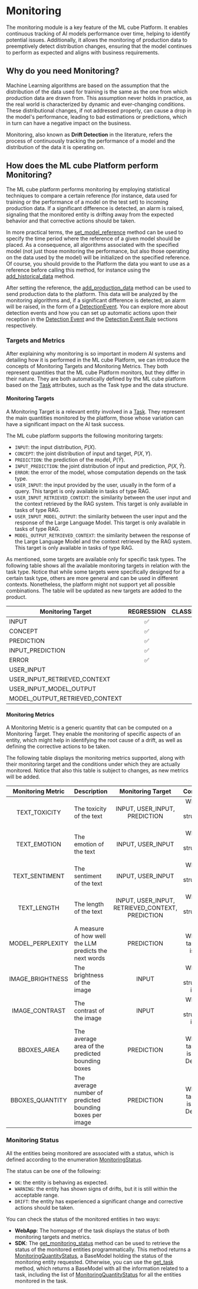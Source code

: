 # Monitoring

The monitoring module is a key feature of the ML cube Platform. 
It enables continuous tracking of AI models performance over time, helping to identify potential issues. 
Additionally, it allows the monitoring of production data to preemptively detect distribution changes, ensuring
that the model continues to perform as expected and aligns with business requirements.

## Why do you need Monitoring?

Machine Learning algorithms are based on the assumption that the distribution of the data used for training is the same as the one from which
production data are drawn from. This assumption never holds in practice, as the real world is characterized by dynamic and ever-changing conditions.
These distributional changes, if not addressed properly, can cause a drop in the model's performance, leading to bad estimations or predictions, which
in turn can have a negative impact on the business.

Monitoring, also known as __Drift Detection__ in the literature, refers the process of continuously tracking the performance of a model 
and the distribution of the data it is operating on. 

## How does the ML cube Platform perform Monitoring?

The ML cube platform performs monitoring by employing statistical techniques to compare a certain reference (for instance, data used for training or the performance of a model
on the test set) to incoming production data. If a significant difference is detected, an alarm is raised, signaling that the monitored entity
is drifting away from the expected behavior and that corrective actions should be taken.

In more practical terms, the [set_model_reference] method can be used to specify the time period where the reference of a given model should be placed. As a consequence,
all algorithms associated with the specified model (not just those monitoring the performance, but also those operating on the data used by the model) will
be initialized on the specified reference. Of course, you should provide to the Platform the data you want to use as a reference before calling this method, for instance using the 
[add_historical_data] method.

After setting the reference, the [add_production_data] method can be used to send production data to the platform. This data will be analyzed by the monitoring algorithms
and, if a significant difference is detected, an alarm will be raised, in the form of a [DetectionEvent]. 
You can explore more about detection events and how you can set up automatic actions upon their reception in the [Detection Event] 
and the [Detection Event Rule] sections respectively.

### Targets and Metrics

After explaining why monitoring is so important in modern AI systems and detailing how it is performed in the ML cube Platform, 
we can introduce the concepts of Monitoring Targets and Monitoring Metrics. They both represent quantities that the ML cube Platform monitors, but they differ in their nature.
They are both automatically defined by the ML cube platform based on the [Task] attributes, such as the Task type and the data structure.

#### Monitoring Targets

A Monitoring Target is a relevant entity involved in a [Task]. They represent the main quantities monitored by the platform, those whose
variation can have a significant impact on the AI task success. 

The ML cube platform supports the following monitoring targets:

- `INPUT`: the input distribution, $P(X)$.
- `CONCEPT`: the joint distribution of input and target, $P(X, Y)$.
- `PREDICTION`: the prediction of the model, $P(\hat{Y})$.
- `INPUT_PREDICTION`: the joint distribution of input and prediction, $P(X, \hat{Y})$.
- `ERROR`: the error of the model, whose computation depends on the task type.
- `USER_INPUT`: the input provided by the user, usually in the form of a query. This target is only available in tasks of type RAG.
- `USER_INPUT_RETRIEVED_CONTEXT`: the similarity between the user input and the context retrieved by the RAG system. This target is only available in tasks of type RAG.
- `USER_INPUT_MODEL_OUTPUT`: the similarity between the user input and the response of the Large Language Model. This target is only available in tasks of type RAG.
- `MODEL_OUTPUT_RETRIEVED_CONTEXT`: the similarity between the response of the Large Language Model and the context retrieved by the RAG system. This target is only available in tasks of type RAG.

As mentioned, some targets are available only for specific task types. The following table shows all the available monitoring targets in relation with the task type. 
Notice that while some targets were specifically designed for a certain task type, others are more general and can be used in different contexts. 
Nonetheless, the platform might not support yet all possible combinations. The table will be updated as new targets are added to the product.

| **Monitoring Target**          |   **REGRESSION**   | **CLASSIFICATION_BINARY** | **CLASSIFICATION_MULTICLASS** | **CLASSIFICATION_MULTILABEL** | **OBJECT_DETECTION** |      **RAG**       |
|--------------------------------|:------------------:|:-------------------------:|:-----------------------------:|:-----------------------------:|:--------------------:|:------------------:|
| INPUT                          | :white_check_mark: |    :white_check_mark:     |      :white_check_mark:       |      :white_check_mark:       |  :white_check_mark:  |                    |
| CONCEPT                        | :white_check_mark: |    :white_check_mark:     |      :white_check_mark:       |      :white_check_mark:       |                      |                    |
| PREDICTION                     | :white_check_mark: |    :white_check_mark:     |      :white_check_mark:       |                               |                      |                    |
| INPUT_PREDICTION               | :white_check_mark: |    :white_check_mark:     |      :white_check_mark:       |                               |                      |                    |
| ERROR                          | :white_check_mark: |    :white_check_mark:     |      :white_check_mark:       |      :white_check_mark:       |                      |                    |
| USER_INPUT                     |                    |                           |                               |                               |                      | :white_check_mark: |
| USER_INPUT_RETRIEVED_CONTEXT   |                    |                           |                               |                               |                      | :white_check_mark: |
| USER_INPUT_MODEL_OUTPUT        |                    |                           |                               |                               |                      | :white_check_mark: |
| MODEL_OUTPUT_RETRIEVED_CONTEXT |                    |                           |                               |                               |                      | :white_check_mark: |

#### Monitoring Metrics

A Monitoring Metric is a generic quantity that can be computed on a Monitoring Target. They enable the monitoring of specific
aspects of an entity, which might help in identifying the root cause of a drift, as well as defining the corrective actions to be taken.

The following table displays the monitoring metrics supported, along with their monitoring target and the conditions
under which they are actually monitored. Notice that also this table is subject to changes, as new metrics will be added.

| **Monitoring Metric** | Description                                              |              **Monitoring Target**               |             **Conditions**             |
|:---------------------:|----------------------------------------------------------|:------------------------------------------------:|:--------------------------------------:|
|     TEXT_TOXICITY     | The toxicity of the text                                 |          INPUT, USER_INPUT, PREDICTION           |    When the data structure is text     |
|     TEXT_EMOTION      | The emotion of the text                                  |                INPUT, USER_INPUT                 |    When the data structure is text     |
|    TEXT_SENTIMENT     | The sentiment of the text                                |                INPUT, USER_INPUT                 |    When the data structure is text     |
|      TEXT_LENGTH      | The length of the text                                   | INPUT, USER_INPUT, RETRIEVED_CONTEXT, PREDICTION |    When the data structure is text     |
|   MODEL_PERPLEXITY    | A measure of how well the LLM predicts the next words    |                    PREDICTION                    |       When the task type is RAG        |
|   IMAGE_BRIGHTNESS    | The brightness of the image                              |                      INPUT                       |    When the data structure is image    |
|    IMAGE_CONTRAST     | The contrast of the image                                |                      INPUT                       |    When the data structure is image    |
|      BBOXES_AREA      | The average area of the predicted bounding boxes         |                    PREDICTION                    | When the task type is Object Detection |
|    BBOXES_QUANTITY    | The average number of predicted bounding boxes per image |                    PREDICTION                    | When the task type is Object Detection |


### Monitoring Status

All the entities being monitored are associated with a status, which is defined according to the enumeration [MonitoringStatus]. 

The status can be one of the following:

- `OK`: the entity is behaving as expected.
- `WARNING`: the entity has shown signs of drifts, but it is still within the acceptable range.
- `DRIFT`: the entity has experienced a significant change and corrective actions should be taken.

You can check the status of the monitored entities in two ways:

- **WebApp**: The homepage of the task displays the status of both monitoring targets and metrics.
- **SDK**: The [get_monitoring_status] method can be used to retrieve the status of the monitored entities programmatically. 
  This method returns a [MonitoringQuantityStatus], a BaseModel holding the status of the monitoring entity requested.
  Otherwise, you can use the [get_task] method, which returns a BaseModel with all the information related to a task, including
    the list of [MonitoringQuantityStatus] for all the entities monitored in the task.


[Task]: ../task.md
[set_model_reference]:  ../../api/python/client.md#set_model_reference
[add_production_data]: ../../api/python/client.md#add_production_data
[add_historical_data]: ../../api/python/client.md#add_historical_data
[DetectionEvent]: ../../api/python/models.md#detectionevent
[Detection Event Rule]: detection_event_rules.md
[Detection Event]: detection_event.md
[MonitoringStatus]: ../../api/python/enums.md#monitoringstatus
[get_monitoring_status]: ../../api/python/client.md#get_monitoring_status
[MonitoringQuantityStatus]: ../../api/python/models.md#monitoringquantitystatus
[get_task]: ../../api/python/client.md#get_task